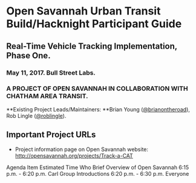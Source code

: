 # Open Savannah Urban Transit Build/Hacknight Participant Guide

## Real-Time Vehicle Tracking Implementation, Phase One. 

### May 11, 2017. Bull Street Labs.

###  A PROJECT OF OPEN SAVANNAH IN COLLABORATION WITH CHATHAM AREA TRANSIT.

**Existing Project Leads/Maintainers: **Brian Young ([@brianontheroad](http://github.com/brianontheroad)), Rob Lingle ([@roblingle](http://github.com/roblingle)).

## Important Project URLs

* Project information page on Open Savannah website: http://opensavannah.org/projects/Track-a-CAT




Agenda Item	Estimated Time	Who
Brief Overview of Open Savannah	6:15 p.m. - 6:20 p.m.	Carl
Group Introductions	6:20 p.m. - 6:30 p.m.	Everyone
		
		
		
		





